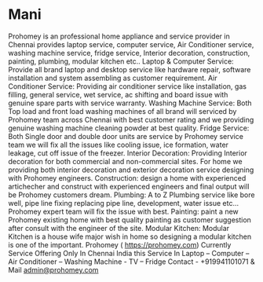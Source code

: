 # Mani
Prohomey is an professional home appliance and  service provider in Chennai provides laptop service, computer service, Air Conditioner service, washing machine service, fridge service, Interior decoration, construction, painting, plumbing, modular kitchen etc.. Laptop &amp; Computer Service: Provide all brand laptop and desktop service like hardware repair, software installation and system assembling as customer requirement. Air Conditioner Service: Providing air conditioner service like installation, gas filling, general service, wet service, ac shifting and board issue with genuine spare parts with service warranty.  Washing Machine Service:  Both Top load and front load washing machines of all brand  will serviced by Prohomey team across Chennai with best customer rating and we providing genuine washing machine cleaning powder at best quality. Fridge Service: Both Single door and double door units are service by Prohomey service team we will fix all the issues like cooling issue, ice formation, water leakage, cut off issue of the freezer. Interior Decoration:  Providing Interior decoration for both commercial and non-commercial sites.  For home we providing both interior decoration and exterior decoration service designing with Prohomey engineers. Construction: design a home with experienced artichecher and construct with experienced engineers and final output will be Prohomey customers dream. Plumbing: A to Z Plumbing service like bore well, pipe line fixing replacing pipe line, development, water issue etc… Prohomey expert team will fix the issue with best. Painting:  paint a new Prohomey existing home with best quality painting as customer suggestion after consult with the engineer of the site. Modular Kitchen: Modular Kitchen is a house wife major wish in home so designing a modular kitchen is one of the important.  Prohomey  ( https://prohomey.com) Currently Service Offering Only In Chennai India this Service In Laptop – Computer – Air Conditioner – Washing Machine - TV – Fridge  Contact - +919941101071 &amp; Mail admin@prohomey.com
